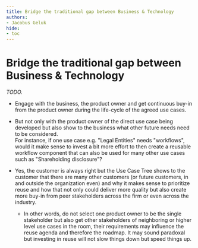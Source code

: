 ```yaml
---
title: Bridge the traditional gap between Business & Technology
authors:
- Jacobus Geluk
hide: 
- toc
---
```

# Bridge the traditional gap between Business & Technology

<!--summary-start-->
_TODO._
<!--summary-end-->

- Engage with the business, the product owner and get continuous
  buy-in from the product owner during the life-cycle of the
  agreed use cases.

- But not only with the product owner of the direct use case being
  developed but also show to the business what other future needs
  need to be considered.<br/>
  For instance, if one use case e.g. "Legal Entities" needs
  "workflows", would it make sense to invest a bit more effort
  to then create a reusable workflow component that can also 
  be used for many other use cases such as 
  "Shareholding disclosure"?

- Yes, the customer is always right but the Use Case Tree 
  shows to the customer that there are many other customers
  (or future customers, in and outside the organization even)
  and why it makes sense to prioritize reuse and how that not 
  only could deliver more quality but also create more buy-in 
  from peer stakeholders across the firm or even across the 
  industry.

    * In other words, do not select one product owner to be the
      single stakeholder but also get other stakeholders of
      neighboring or higher level use cases in the room, their
      requirements may influence the reuse agenda and therefore
      the roadmap. It may sound paradoxal but investing in reuse
      will not slow things down but speed things up.
